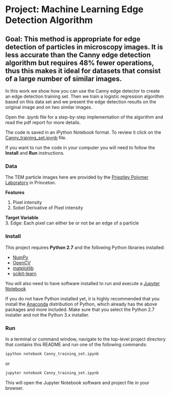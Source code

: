 # Project: Machine Learning Edge Detection Algorithm
## Goal: This method is appropriate for edge detection of particles in microscopy images. It is less accurate than the Canny edge detection algorithm but requires 48% fewer operations, thus this makes it ideal for datasets that consist of a large number of similar images.

In this work we show how you can use the Canny edge detector to create an edge detection training set. Then we train a logistic regression algorithm based on this data set and we present the edge detection results on the original image and on two similar images.

Open the .ipynb file for a step-by-step implementation of the algorithm and read the pdf report for more details.

The code is saved in an iPython Notebook format. To review it click on the [Canny_training_set.ipynb](./Canny_training_set.ipynb) file.

If you want to run the code in your computer you will need to follow the **Install** and **Run** instructions.

### Data

The TEM particle images here are provided by the [Priestley Polymer Laboratory](http://www.princeton.edu/cbe/people/faculty/priestley/group/) in Princeton.

**Features**  
1. Pixel intensity
2. Sobel Derivative of Pixel intensity

**Target Variable**  
3. Edge: Each pixel can either be or not be an edge of a particle

### Install

This project requires **Python 2.7** and the following Python libraries installed:

- [NumPy](http://www.numpy.org/)
- [OpenCV](http://opencv.org/)
- [matplotlib](http://matplotlib.org/)
- [scikit-learn](http://scikit-learn.org/stable/)

You will also need to have software installed to run and execute a [Jupyter Notebook](http://ipython.org/notebook.html)

If you do not have Python installed yet, it is highly recommended that you install the [Anaconda](http://continuum.io/downloads) distribution of Python, which already has the above packages and more included. Make sure that you select the Python 2.7 installer and not the Python 3.x installer.

### Run

In a terminal or command window, navigate to the top-level project directory that contains this README and run one of the following commands:

```bash
ipython notebook Canny_training_set.ipynb
```  
or
```bash
jupyter notebook Canny_training_set.ipynb
```

This will open the Jupyter Notebook software and project file in your browser.


